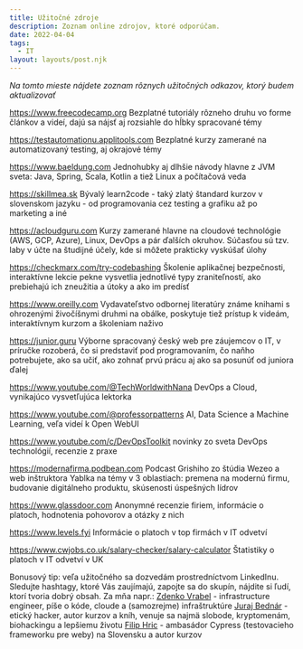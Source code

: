 ```yaml
---
title: Užitočné zdroje
description: Zoznam online zdrojov, ktoré odporúčam.
date: 2022-04-04
tags:
  - IT
layout: layouts/post.njk
---
```


*Na tomto mieste nájdete zoznam rôznych užitočných odkazov, ktorý budem aktualizovať*

https://www.freecodecamp.org Bezplatné tutoriály rôzneho druhu vo forme článkov a videí, dajú sa nájsť aj rozsiahle do hĺbky spracované témy

https://testautomationu.applitools.com Bezplatné kurzy zamerané na automatizovaný testing, aj okrajové témy

https://www.baeldung.com Jednohubky aj dlhšie návody hlavne z JVM sveta: Java, Spring, Scala, Kotlin a tiež Linux a počítačová veda

https://skillmea.sk Bývalý learn2code - taký zlatý štandard kurzov v slovenskom jazyku - od programovania cez testing a grafiku až po marketing a iné

https://acloudguru.com Kurzy zamerané hlavne na cloudové technológie (AWS, GCP, Azure), Linux, DevOps a pár ďalších okruhov. Súčasťou sú tzv. laby v účte na študijné účely, kde si môžete prakticky vyskúšať úlohy

https://checkmarx.com/try-codebashing Školenie aplikačnej bezpečnosti, interaktívne lekcie pekne vysvetlia jednotlivé typy zraniteľností, ako prebiehajú ich zneužitia a útoky a ako im predísť

https://www.oreilly.com Vydavateľstvo odbornej literatúry známe knihami s ohrozenými živočíšnymi druhmi na obálke, poskytuje tiež prístup k videám, interaktívnym kurzom a školeniam naživo

https://junior.guru Výborne spracovaný český web pre záujemcov o IT, v príručke rozoberá, čo si predstaviť pod programovaním, čo naňho potrebujete, ako sa učiť, ako zohnať prvú prácu aj ako sa posunúť od juniora ďalej

https://www.youtube.com/@TechWorldwithNana DevOps a Cloud, vynikajúco vysvetľujúca lektorka

https://www.youtube.com/@professorpatterns AI, Data Science a Machine Learning, veľa videí k Open WebUI

https://www.youtube.com/c/DevOpsToolkit novinky zo sveta DevOps technológií, recenzie z praxe

https://modernafirma.podbean.com Podcast Grishiho zo štúdia Wezeo a web inštruktora Yablka na témy v 3 oblastiach: premena na modernú firmu, budovanie digitálneho produktu, skúsenosti úspešných lídrov

https://www.glassdoor.com Anonymné recenzie firiem, informácie o platoch, hodnotenia pohovorov a otázky z nich

https://www.levels.fyi Informácie o platoch v top firmách v IT odvetví

https://www.cwjobs.co.uk/salary-checker/salary-calculator Štatistiky o platoch v IT odvetví v UK

Bonusový tip: veľa užitočného sa dozvedám prostredníctvom LinkedInu. Sledujte hashtagy, ktoré Vás zaujímajú, zapojte sa do skupín, nájdite si ľudí, ktorí tvoria dobrý obsah. Za mňa napr.:
[Zdenko Vrabel](https://sk.linkedin.com/in/zdenkovrabel) - infrastructure engineer, píše o kóde, cloude a (samozrejme) infraštruktúre
[Juraj Bednár](https://sk.linkedin.com/in/jbednar) - etický hacker, autor kurzov a kníh, venuje sa najmä slobode, kryptomenám, biohackingu a lepšiemu životu
[Filip Hric](https://sk.linkedin.com/in/filip-hric-11a5b1126) - ambasádor Cypress (testovacieho frameworku pre weby) na Slovensku a autor kurzov
